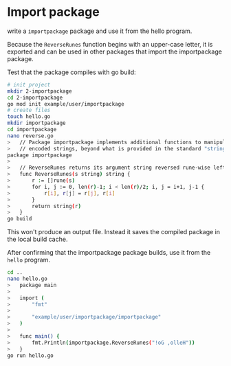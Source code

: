 # Import package
write a `importpackage` package and use it from the hello program. 

Because the `ReverseRunes` function begins with an upper-case letter, it is exported and can be used in other packages that import the importpackage package. 

Test that the package compiles with go build:
```bash
# init project
mkdir 2-importpackage
cd 2-importpackage
go mod init example/user/importpackage
# create files
touch hello.go
mkdir importpackage
cd importpackage
nano reverse.go
>   // Package importpackage implements additional functions to manipulate UTF-8
>   // encoded strings, beyond what is provided in the standard "strings" package.
package importpackage
>   
>   // ReverseRunes returns its argument string reversed rune-wise left to right.
>   func ReverseRunes(s string) string {
>   	r := []rune(s)
>   	for i, j := 0, len(r)-1; i < len(r)/2; i, j = i+1, j-1 {
>   		r[i], r[j] = r[j], r[i]
>   	}
>   	return string(r)
>   }
go build
```

This won't produce an output file. Instead it saves the compiled package in the local build cache.

After confirming that the importpackage package builds, use it from the `hello` program.
```bash
cd ..
nano hello.go
>   package main
>   
>   import (
>   	"fmt"
>   
>   	"example/user/importpackage/importpackage"
>   )
>   
>   func main() {
>   	fmt.Println(importpackage.ReverseRunes("!oG ,olleH"))
>   }
go run hello.go
```
